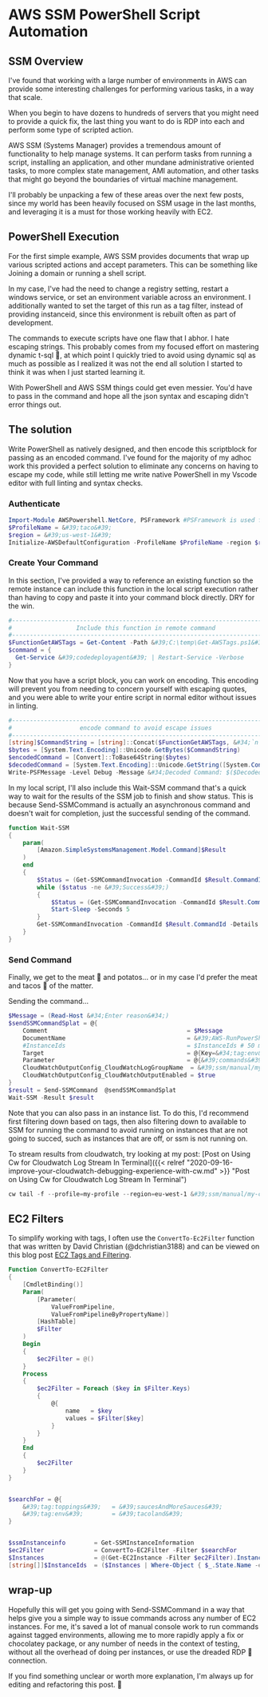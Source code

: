 # AWS SSM PowerShell Script Automation


## SSM Overview

I&#39;ve found that working with a large number of environments in AWS can provide some interesting challenges for performing various tasks, in a way that scale.

When you begin to have dozens to hundreds of servers that you might need to provide a quick fix, the last thing you want to do is RDP into each and perform some type of scripted action.

AWS SSM (Systems Manager) provides a tremendous amount of functionality to help manage systems. It can perform tasks from running a script, installing an application, and other mundane administrative oriented tasks, to more complex state management, AMI automation, and other tasks that might go beyond the boundaries of virtual machine management.

I&#39;ll probably be unpacking a few of these areas over the next few posts, since my world has been heavily focused on SSM usage in the last months, and leveraging it is a must for those working heavily with EC2.

## PowerShell Execution

For the first simple example, AWS SSM provides documents that wrap up various scripted actions and accept parameters. This can be something like Joining a domain or running a shell script.

In my case, I&#39;ve had the need to change a registry setting, restart a windows service, or set an environment variable across an environment. I additionally wanted to set the target of this run as a tag filter, instead of providing instanceid, since this environment is rebuilt often as part of development.

The commands to execute scripts have one flaw that I abhor. I hate escaping strings. This probably comes from my focused effort on mastering dynamic t-sql :hankey:, at which point I quickly tried to avoid using dynamic sql as much as possible as I realized it was not the end all solution I started to think it was when I just started learning it.

With PowerShell and AWS SSM things could get even messier. You&#39;d have to pass in the command and hope all the json syntax and escaping didn&#39;t error things out.

## The solution

Write PowerShell as natively designed, and then encode this scriptblock for passing as an encoded command. I&#39;ve found for the majority of my adhoc work this provided a perfect solution to eliminate any concerns on having to escape my code, while still letting me write native PowerShell in my Vscode editor with full linting and syntax checks.

### Authenticate

```powershell
Import-Module AWSPowershell.NetCore, PSFramework #PSFramework is used for better config and logging. I include with any work i do
$ProfileName = &#39;taco&#39;
$region = &#39;us-west-1&#39;
Initialize-AWSDefaultConfiguration -ProfileName $ProfileName -region $region
```

### Create Your Command

In this section, I&#39;ve provided a way to reference an existing function so the remote instance can include this function in the local script execution rather than having to copy and paste it into your command block directly. DRY for the win.

```powershell
#----------------------------------------------------------------------------#
#                  Include this function in remote command                   #
#----------------------------------------------------------------------------#
$FunctionGetAWSTags = Get-Content -Path &#39;C:\temp\Get-AWSTags.ps1&#39; -Raw
$command = {
  Get-Service &#39;codedeployagent&#39; | Restart-Service -Verbose
}
```

Now that you have a script block, you can work on encoding. This encoding will prevent you from needing to concern yourself with escaping quotes, and you were able to write your entire script in normal editor without issues in linting.

```powershell
#----------------------------------------------------------------------------#
#                   encode command to avoid escape issues                    #
#----------------------------------------------------------------------------#
[string]$CommandString = [string]::Concat($FunctionGetAWSTags, &#34;`n`n&#34;, $Command.ToString())
$bytes = [System.Text.Encoding]::Unicode.GetBytes($CommandString)
$encodedCommand = [Convert]::ToBase64String($bytes)
$decodedCommand = [System.Text.Encoding]::Unicode.GetString([System.Convert]::FromBase64String($encodedCommand));
Write-PSFMessage -Level Debug -Message &#34;Decoded Command: $($DecodedCommand)&#34;
```

In my local script, I&#39;ll also include this Wait-SSM command that&#39;s a quick way to wait for the results of the SSM job to finish and show status. This is because Send-SSMCommand is actually an asynchronous command and doesn&#39;t wait for completion, just the successful sending of the command.

```powershell
function Wait-SSM
{
    param(
        [Amazon.SimpleSystemsManagement.Model.Command]$Result
    )
    end
    {
        $Status = (Get-SSMCommandInvocation -CommandId $Result.CommandId -Details $true | Select-Object -ExpandProperty CommandPlugins).Status.Value
        while ($status -ne &#39;Success&#39;)
        {
            $Status = (Get-SSMCommandInvocation -CommandId $Result.CommandId -Details $true | Select-Object -ExpandProperty CommandPlugins).Status.Value
            Start-Sleep -Seconds 5
        }
        Get-SSMCommandInvocation -CommandId $Result.CommandId -Details $true | Select-Object InstanceId, Status | Format-Table -Autosize -Wrap
    }
}
```

### Send Command

Finally, we get to the meat :poultry_leg: and potatos... or in my case I&#39;d prefer the meat and tacos :taco: of the matter.

Sending the command...

```powershell
$Message = (Read-Host &#34;Enter reason&#34;)
$sendSSMCommandSplat = @{
    Comment                                       = $Message
    DocumentName                                  = &#39;AWS-RunPowerShellScript&#39;
    #InstanceIds                                  = $InstanceIds # 50 max limit
    Target                                        = @{Key=&#34;tag:env&#34;;Values=@(&#34;tacoland&#34;)}
    Parameter                                     = @{&#39;commands&#39; = &#34;powershell.exe -nologo -noprofile -encodedcommand $encodedCommand&#34;  }
    CloudWatchOutputConfig_CloudWatchLogGroupName  = &#39;ssm/manual/my-command&#39;
    CloudWatchOutputConfig_CloudWatchOutputEnabled = $true
}
$result = Send-SSMCommand  @sendSSMCommandSplat
Wait-SSM -Result $result
```

Note that you can also pass in an instance list.
To do this, I&#39;d recommend first filtering down based on tags, then also filtering down to available to SSM for running the command to avoid running on instances that are not going to succed, such as instances that are off, or ssm is not running on.

To stream results from cloudwatch, try looking at my post: [Post on Using Cw for Cloudwatch Log Stream In Terminal]({{&lt; relref &#34;2020-09-16-improve-your-cloudwatch-debugging-experience-with-cw.md&#34; &gt;}} &#34;Post on Using Cw for Cloudwatch Log Stream In Terminal&#34;)

```powershell
cw tail -f --profile=my-profile --region=eu-west-1 &#39;ssm/manual/my-command&#39;
```

## EC2 Filters

To simplify working with tags, I often use the `ConvertTo-Ec2Filter` function that was written by David Christian (@dchristian3188) and can be viewed on this blog post [EC2 Tags and Filtering](http://bit.ly/2KYcWGF).

```powershell
Function ConvertTo-EC2Filter
{
    [CmdletBinding()]
    Param(
        [Parameter(
            ValueFromPipeline,
            ValueFromPipelineByPropertyName)]
        [HashTable]
        $Filter
    )
    Begin
    {
        $ec2Filter = @()
    }
    Process
    {
        $ec2Filter = Foreach ($key in $Filter.Keys)
        {
            @{
                name   = $key
                values = $Filter[$key]
            }
        }
    }
    End
    {
        $ec2Filter
    }
}
```

```powershell

$searchFor = @{
    &#39;tag:toppings&#39;   = &#39;saucesAndMoreSauces&#39;
    &#39;tag:env&#39;        = &#39;tacoland&#39;
}


$ssmInstanceinfo        = Get-SSMInstanceInformation
$ec2Filter              = ConvertTo-EC2Filter -Filter $searchFor
$Instances              = @(Get-EC2Instance -Filter $ec2Filter).Instances
[string[]]$InstanceIds  = ($Instances | Where-Object { $_.State.Name -eq &#39;running&#39; -and $_.InstanceId -in $ssmInstanceinfo.InstanceId } | Select-Object InstanceId -Unique).InstanceId
```


## wrap-up

Hopefully this will get you going with Send-SSMCommand in a way that helps give you a simple way to issue commands across any number of EC2 instances. For me, it&#39;s saved a lot of manual console work to run commands against tagged environments, allowing me to more rapidly apply a fix or chocolatey package, or any number of needs in the context of testing, without all the overhead of doing per instances, or use the dreaded RDP :hankey: connection.

If you find something unclear or worth more explanation, I&#39;m always up for editing and refactoring this post. :tada:

